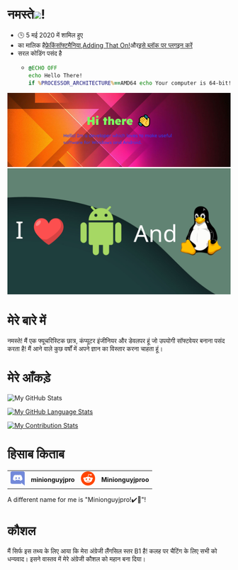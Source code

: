 # नमस्ते<img src="https://media.tenor.com/images/822fb670841c6f6582fefbb82e338a50/tenor.gif" width="30px">!

-   🕒 5 मई 2020 में शामिल हुए
-   का मालिक है[फ्रेकिंसॉफ्टमैनिया](https://github.com/FreakinSoftMania),[Adding That On!](https://github.com/Adding-That-On)और[इसे ब्लॉक पर प्लगइन करें](https://github.com/Pluging-it-on-block)
-   सरल कोडिंग पसंद है
    -   ```bat
        @ECHO OFF
        echo Hello There!
        if %PROCESSOR_ARCHITECTURE%==AMD64 echo Your computer is 64-bit!
        ```

![Welcome!](./img/welcome-message.png)![I love Android and Linux!](./img/android-and-linux-fan.png)

# मेरे बारे में

नमस्ते! मैं एक फ्यूचरिस्टिक छात्र, कंप्यूटर इंजीनियर और डेवलपर हूं जो उपयोगी सॉफ्टवेयर बनाना पसंद करता है! मैं आने वाले कुछ वर्षों में अपने ज्ञान का विस्तार करना चाहता हूं।

# मेरे आँकड़े

![My GitHub Stats](https://github-readme-stats.vercel.app/api/?username=Minionguyjpro&count_private=true&theme=react&showicons=true)

[![My GitHub Language Stats](https://github-readme-stats.vercel.app/api/top-langs/?username=Minionguyjpro&langs_count=5&theme=react)](<>)

[![My Contribution Stats](https://github-contribution-stats.vercel.app/api/?username=Minionguyjpro)](https://github.com/Minionguyjpro/github-contribution-stats/)

# हिसाब किताब

<table>
  <tr>
    <td align="left"><img src="./img/discord.svg" alt="minionguyjpro" width="32" height="32"/></td><th>minionguyjpro</th>
    <td align="left"><img src="./img/reddit.svg" alt="Minionguyjproo" width="32" height="32"/></td><th>Minionguyjproo</th>
  </tr>
</table>
A different name for me is "Minionguyjpro!✔️👏"!

# कौशल

मैं सिर्फ इस तथ्य के लिए आया कि मेरा अंग्रेजी लैंगसिल स्तर B1 है! कलह पर चैटिंग के लिए सभी को धन्यवाद। इसने वास्तव में मेरे अंग्रेजी कौशल को महान बना दिया।
